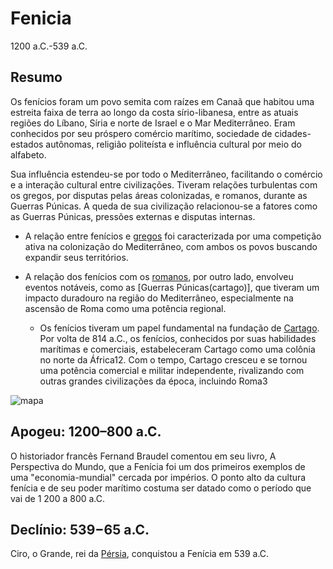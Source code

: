 # Fenicia

1200 a.C.-539 a.C.

## Resumo

Os fenícios foram um povo semita com raízes em Canaã que habitou uma estreita faixa de terra ao longo da costa sírio-libanesa, entre as atuais regiões do Líbano, Síria e norte de Israel e o Mar Mediterrâneo. Eram conhecidos por seu próspero comércio marítimo, sociedade de cidades-estados autônomas, religião politeísta e influência cultural por meio do alfabeto.

Sua influência estendeu-se por todo o Mediterrâneo, facilitando o comércio e a interação cultural entre civilizações. Tiveram relações turbulentas com os gregos, por disputas pelas áreas colonizadas, e romanos, durante as Guerras Púnicas. A queda de sua civilização relacionou-se a fatores como as Guerras Púnicas, pressões externas e disputas internas.

- A relação entre fenícios e [gregos](grecia) foi caracterizada por uma competição ativa na colonização do Mediterrâneo, com ambos os povos buscando expandir seus territórios.

- A relação dos fenícios com os [romanos](imperioromano), por outro lado, envolveu eventos notáveis, como as [Guerras Púnicas(cartago)], que tiveram um impacto duradouro na região do Mediterrâneo, especialmente na ascensão de Roma como uma potência regional.
    - Os fenícios tiveram um papel fundamental na fundação de [Cartago](cartago). Por volta de 814 a.C., os fenícios, conhecidos por suas habilidades marítimas e comerciais, estabeleceram Cartago como uma colônia no norte da África12. Com o tempo, Cartago cresceu e se tornou uma potência comercial e militar independente, rivalizando com outras grandes civilizações da época, incluindo Roma3

![mapa](images/feniciamapa.png)

## Apogeu: 1200–800 a.C.

O historiador francês Fernand Braudel comentou em seu livro, A Perspectiva do Mundo, que a Fenícia foi um dos primeiros exemplos de uma "economia-mundial" cercada por impérios. O ponto alto da cultura fenícia e de seu poder marítimo costuma ser datado como o período que vai de 1 200 a 800 a.C.

## Declínio: 539−65 a.C.

Ciro, o Grande, rei da [Pérsia](persia), conquistou a Fenícia em 539 a.C. 